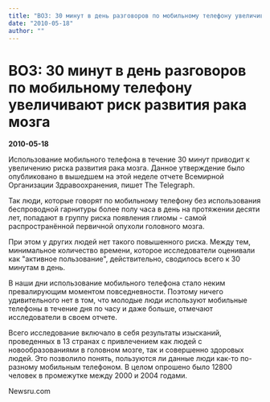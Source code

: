 ```yaml
---
title: "ВОЗ: 30 минут в день разговоров по мобильному телефону увеличивают риск развития рака мозга"
date: "2010-05-18"
author: ""
---
```


# ВОЗ: 30 минут в день разговоров по мобильному телефону увеличивают риск развития рака мозга

**2010-05-18** 

Использование мобильного телефона в течение 30 минут приводит к увеличению риска развития рака мозга. Данное утверждение было опубликовано в вышедшем на этой неделе отчете Всемирной Организации Здравоохранения, пишет The Telegraph.

Так люди, которые говорят по мобильному телефону без использования беспроводной гарнитуры более полу часа в день на протяжении десяти лет, попадают в группу риска появления глиомы - самой распространённой первичной опухоли головного мозга.

При этом у других людей нет такого повышенного риска. Между тем, минимальное количество времени, которое исследователи оценивали как "активное пользование", действительно, сводилось всего к 30 минутам в день.

В наши дни использование мобильного телефона стало неким превалирующим моментом повседневности. Поэтому ничего удивительного нет в том, что молодые люди используют мобильные телефоны в течение дня по часу и даже больше, отмечают исследователи в своем отчете.

Всего исследование включало в себя результаты изысканий, проведенных в 13 странах с привлечением как людей с новообразованиями в головном мозге, так и совершенно здоровых людей. Это позволило понять, пользуются ли данные люди как-то по-разному мобильным телефоном. В целом опрошено было 12800 человек в промежутке между 2000 и 2004 годами.

Newsru.com